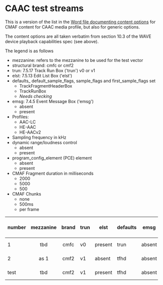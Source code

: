 # CAAC test streams

This is a version of the list in the [Word file documenting content options](https://1drv.ms/w/s!AiNJEPgowJnWgqozHN_loWOUe9t51A?e=Q08VH9) for CMAF content for CAAC media profile, but also for generic options.

The content options are all taken verbatim from section 10.3 of the WAVE device playback capabilities spec (see above).

The legend is as follows
* mezzanine: refers to the mezzanine to be used for the test vector
* structural brand: cmfc or cmf2
* trun: 7.5.17	Track Run Box ('trun') v0 or v1
* elst: 7.5.13	Edit List Box ('elst')
* defaults_ default_sample_flags, sample_flags and first_sample_flags set 
  * TrackFragmentHeaderBox
  * TrackRunBox
  * _Needs checking_
* emsg: 7.4.5	Event Message Box ('emsg')
  * absent
  * present
* Profiles:
  * AAC-LC
  * HE-AAC
  * HE-AACv2
* Sampling frequency in kHz
* dynamic range/loudness control
  * absent
  * present
* program_config_element (PCE) element 
  * absent
  * present
* CMAF Fragment duration in milliseconds
  * 2000
  * 5000
  * 500
* CMAF Chunks
  * none
  * 500ms
  * per frame

| number | mezzanine | brand | trun |  elst | defaults | emsg  | codec | sampling frequency | drc | PCE | CMAF Fragment duration | chunks | 
|--------|:---------:|:-----:|------|-------|----------|-------|-------|----------|----|----|--------|----|
|1|tbd|cmfc|v0|present|trun|absent|AAC-LC|48000|absent|absent|2000|1 chunk | 
|2|as 1|cmf2|v1|absent|tfhd|absent|AAC-LC|48000|absent|absent|2000|1 chunk | 
|test|tbd|cmf2|v1|present|tfhd|absent|HE-AAC|48000|present|present|2000|1 chunk |

